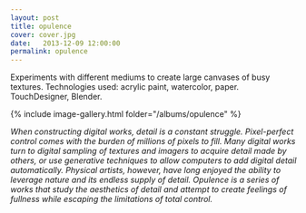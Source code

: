 ```yaml
---
layout: post
title: opulence
cover: cover.jpg
date:   2013-12-09 12:00:00
permalink: opulence
---
```


Experiments with different mediums to create large canvases of busy textures. Technologies used: acrylic paint, watercolor, paper. TouchDesigner, Blender.

{% include image-gallery.html folder="/albums/opulence" %}

_When constructing digital works, detail is a constant struggle. Pixel-perfect control comes with the burden of millions of pixels to fill. Many digital works turn to digital sampling of textures and imagers to acquire detail made by others, or use generative techniques to allow computers to add digital detail automatically. Physical artists, however, have long enjoyed the ability to leverage nature and its endless supply of detail. Opulence is a series of works that study the aesthetics of detail and attempt to create feelings of fullness while escaping the limitations of total control._